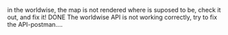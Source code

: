 in the worldwise, the map is not rendered where is suposed to be, check it out, and fix it! DONE
The worldwise API is not working correctly, try to fix the API-postman....
